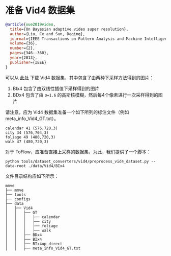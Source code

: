 # 准备 Vid4 数据集

<!-- [DATASET] -->

```bibtex
@article{xue2019video,
  title={On Bayesian adaptive video super resolution},
  author={Liu, Ce and Sun, Deqing},
  journal={IEEE Transactions on Pattern Analysis and Machine Intelligence},
  volume={36},
  number={2},
  pages={346--360},
  year={2013},
  publisher={IEEE}
}
```

可以从 [此处](https://drive.google.com/file/d/1ZuvNNLgR85TV_whJoHM7uVb-XW1y70DW/view?usp=sharing) 下载 Vid4 数据集，其中包含了由两种下采样方法得到的图片：

1. BIx4 包含了由双线性插值下采样得到的图片
2. BDx4 包含了由 `σ=1.6` 的高斯核模糊，然后每4个像素进行一次采样得到的图片

请注意，应为 Vid4 数据集准备一个如下所列的标注文件（例如 meta_info_Vid4_GT.txt）。

```text
calendar 41 (576,720,3)
city 34 (576,704,3)
foliage 49 (480,720,3)
walk 47 (480,720,3)
```

对于 ToFlow，应准备直接上采样的数据集，为此，我们提供了一个脚本：

```shell
python tools/dataset_converters/vid4/preprocess_vid4_dataset.py --data-root ./data/Vid4/BIx4
```

文件目录结构应如下所示：

```text
mmve
├── mmve
├── tools
├── configs
├── data
│   ├── Vid4
│   │   ├── GT
│   │   │   ├── calendar
│   │   │   ├── city
│   │   │   ├── foliage
│   │   │   ├── walk
│   │   ├── BDx4
│   │   ├── BIx4
│   │   ├── BIx4up_direct
│   │   ├── meta_info_Vid4_GT.txt
```
